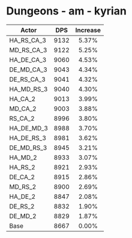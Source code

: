 # Dungeons - am - kyrian
| Actor | DPS | Increase |
|---|:---:|:---:|
|HA_RS_CA_3|9132|5.37%|
|MD_RS_CA_3|9122|5.25%|
|HA_DE_CA_3|9060|4.53%|
|DE_MD_CA_3|9043|4.34%|
|DE_RS_CA_3|9041|4.32%|
|HA_MD_RS_3|9040|4.30%|
|HA_CA_2|9013|3.99%|
|MD_CA_2|9003|3.88%|
|RS_CA_2|8996|3.80%|
|HA_DE_MD_3|8988|3.70%|
|HA_DE_RS_3|8981|3.62%|
|DE_MD_RS_3|8945|3.21%|
|HA_MD_2|8933|3.07%|
|HA_RS_2|8921|2.93%|
|DE_CA_2|8915|2.86%|
|MD_RS_2|8900|2.69%|
|HA_DE_2|8847|2.08%|
|DE_RS_2|8832|1.90%|
|DE_MD_2|8829|1.87%|
|Base|8667|0.00%|
